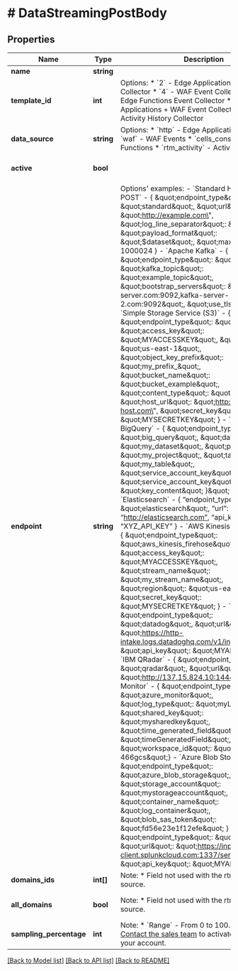 # # DataStreamingPostBody

## Properties

Name | Type | Description | Notes
------------ | ------------- | ------------- | -------------
**name** | **string** |  | [optional]
**template_id** | **int** | Options:  * &#x60;2&#x60; - Edge Applications Event Collector  * &#x60;4&#x60; - WAF Event Collector  * &#x60;86&#x60; - Edge Functions Event Collector  * &#x60;184&#x60; - Edge Applications + WAF Event Collector  * &#x60;251&#x60; - Activity History Collector | [optional]
**data_source** | **string** | Options:  * &#x60;http&#x60; - Edge Applications (default)  * &#x60;waf&#x60; - WAF Events  * &#x60;cells_console&#x60; - Edge Functions  * &#x60;rtm_activity&#x60; - Activity History | [optional]
**active** | **bool** |  | [optional] [default to true]
**endpoint** | **string** | Options&#39; examples:  - &#x60;Standard HTTP/HTTPS POST&#x60; - { \&quot;endpoint_type\&quot;: \&quot;standard\&quot;, \&quot;url\&quot;: \&quot;http://example.com\&quot;, \&quot;log_line_separator\&quot;: \&quot;\\n\&quot;, \&quot;payload_format\&quot;: \&quot;$dataset\&quot;, \&quot;max_size\&quot;: 1000024 }  - &#x60;Apache Kafka&#x60; - { \&quot;endpoint_type\&quot;: \&quot;kafka\&quot;, \&quot;kafka_topic\&quot;: \&quot;example_topic\&quot;, \&quot;bootstrap_servers\&quot;: \&quot;kafka-server.com:9092,kafka-server-2.com:9092\&quot;, \&quot;use_tls\&quot;:true }  - &#x60;Simple Storage Service (S3)&#x60; - { \&quot;endpoint_type\&quot;: \&quot;s3\&quot;, \&quot;access_key\&quot;: \&quot;MYACCESSKEY\&quot;, \&quot;region\&quot;: \&quot;us-east-1\&quot;, \&quot;object_key_prefix\&quot;: \&quot;my_prefix_\&quot;, \&quot;bucket_name\&quot;: \&quot;bucket_example\&quot;, \&quot;content_type\&quot;: \&quot;plain/text\&quot;, \&quot;host_url\&quot;: \&quot;http://aws-host.com\&quot;, \&quot;secret_key\&quot;: \&quot;MYSECRETKEY\&quot; }  - &#x60;Google BigQuery&#x60; - { \&quot;endpoint_type\&quot;: \&quot;big_query\&quot;, \&quot;dataset_id\&quot;: \&quot;my_dataset\&quot;, \&quot;project_id\&quot;: \&quot;my_project\&quot;, \&quot;table_id\&quot;: \&quot;my_table\&quot;, \&quot;service_account_key\&quot;: \&quot;{ \&quot;service_account_key\&quot;: \&quot;key_content\&quot; }\&quot; }  - &#x60;Elasticsearch&#x60; - { “endpoint_type”: \&quot;elasticsearch\&quot;, “url”: “http://elasticsearch.com”, “api_key”: “XYZ_API_KEY” }  - &#x60;AWS Kinesis Data Firehose&#x60; -  { \&quot;endpoint_type\&quot;: \&quot;aws_kinesis_firehose\&quot;, \&quot;access_key\&quot;: \&quot;MYACCESSKEY\&quot;, \&quot;stream_name\&quot;: \&quot;my_stream_name\&quot;, \&quot;region\&quot;: \&quot;us-east-1\&quot;, \&quot;secret_key\&quot;: \&quot;MYSECRETKEY\&quot; }  - &#x60;Datadog&#x60; - { \&quot;endpoint_type\&quot;: \&quot;datadog\&quot;, \&quot;url\&quot;: \&quot;https://http-intake.logs.datadoghq.com/v1/input\&quot;, \&quot;api_key\&quot;: \&quot;MYAPIKEY\&quot; }  - &#x60;IBM QRadar&#x60; - { \&quot;endpoint_type\&quot;: \&quot;qradar\&quot;, \&quot;url\&quot;: \&quot;http://137.15.824.10:14440” }  - &#x60;Azure Monitor&#x60; - { \&quot;endpoint_type\&quot;: \&quot;azure_monitor\&quot;, \&quot;log_type\&quot;: \&quot;myLogType\&quot;, \&quot;shared_key\&quot;: \&quot;mysharedkey\&quot;, \&quot;time_generated_field\&quot;: \&quot;timeGeneratedField\&quot;, \&quot;workspace_id\&quot;: \&quot;anfhw-123sd-466gcs\&quot;}  - &#x60;Azure Blob Storage&#x60; - { \&quot;endpoint_type\&quot;: \&quot;azure_blob_storage\&quot;, \&quot;storage_account\&quot;: \&quot;mystorageaccount\&quot;, \&quot;container_name\&quot;: \&quot;log_container\&quot;, \&quot;blob_sas_token\&quot;: \&quot;fd56e23e1f12efe\&quot; }  - &#x60;Splunk&#x60; - { \&quot;endpoint_type\&quot;: \&quot;splunk\&quot;, \&quot;url\&quot;: \&quot;https://inputs.splunk-client.splunkcloud.com:1337/services/collector\&quot;, \&quot;api_key\&quot;: \&quot;MYAPIKEY\&quot; } | [optional]
**domains_ids** | **int[]** | Note:  * Field not used with the rtm_activity data source. | [optional]
**all_domains** | **bool** | Note:  * Field not used with the rtm_activity data source. | [optional] [default to false]
**sampling_percentage** | **int** | Note:  * &#x60;Range&#x60; - From 0 to 100.  * &#x60;To use:&#x60; [Contact the sales team](https://www.azion.com/en/contact-sales/) to activate this feature in your account. | [optional]

[[Back to Model list]](../../README.md#models) [[Back to API list]](../../README.md#endpoints) [[Back to README]](../../README.md)
